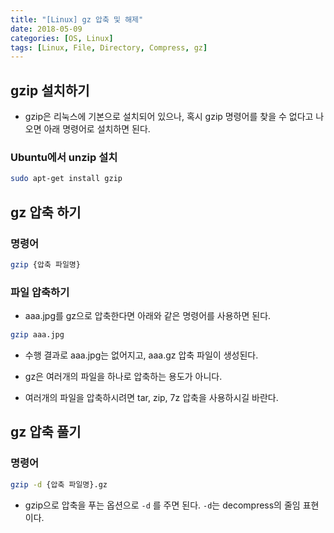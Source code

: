 ```yaml
---
title: "[Linux] gz 압축 및 해제"
date: 2018-05-09
categories: [OS, Linux]
tags: [Linux, File, Directory, Compress, gz]
---
```


## gzip 설치하기

- gzip은 리눅스에 기본으로 설치되어 있으나, 혹시 gzip 명령어를 찾을 수 없다고 나오면 아래 명령어로 설치하면 된다.

### Ubuntu에서 unzip 설치

```bash
sudo apt-get install gzip
```

## gz 압축 하기
### 명령어

```bash
gzip {압축 파일명}
```

### 파일 압축하기

- aaa.jpg를 gz으로 압축한다면 아래와 같은 명령어를 사용하면 된다.

```bash
gzip aaa.jpg
```

- 수행 결과로 aaa.jpg는 없어지고, aaa.gz 압축 파일이 생성된다.

- gz은 여러개의 파일을 하나로 압축하는 용도가 아니다.

- 여러개의 파일을 압축하시려면 tar, zip, 7z 압축을 사용하시길 바란다.

## gz 압축 풀기
### 명령어

```bash
gzip -d {압축 파일명}.gz
```

- gzip으로 압축을 푸는 옵션으로 `-d` 를 주면 된다. `-d`는 decompress의 줄임 표현이다.